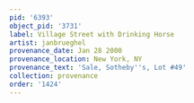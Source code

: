 ```yaml
---
pid: '6393'
object_pid: '3731'
label: Village Street with Drinking Horse
artist: janbrueghel
provenance_date: Jan 28 2000
provenance_location: New York, NY
provenance_text: 'Sale, Sotheby''s, Lot #49'
collection: provenance
order: '1424'
---
```


